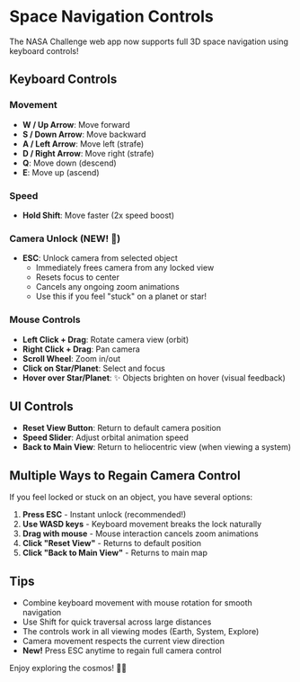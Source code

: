 # Space Navigation Controls

The NASA Challenge web app now supports full 3D space navigation using keyboard controls!

## Keyboard Controls

### Movement
- **W / Up Arrow**: Move forward
- **S / Down Arrow**: Move backward  
- **A / Left Arrow**: Move left (strafe)
- **D / Right Arrow**: Move right (strafe)
- **Q**: Move down (descend)
- **E**: Move up (ascend)

### Speed
- **Hold Shift**: Move faster (2x speed boost)

### Camera Unlock (NEW! 🎯)
- **ESC**: Unlock camera from selected object
  - Immediately frees camera from any locked view
  - Resets focus to center
  - Cancels any ongoing zoom animations
  - Use this if you feel "stuck" on a planet or star!

### Mouse Controls
- **Left Click + Drag**: Rotate camera view (orbit)
- **Right Click + Drag**: Pan camera
- **Scroll Wheel**: Zoom in/out
- **Click on Star/Planet**: Select and focus
- **Hover over Star/Planet**: ✨ Objects brighten on hover (visual feedback)

## UI Controls
- **Reset View Button**: Return to default camera position
- **Speed Slider**: Adjust orbital animation speed
- **Back to Main View**: Return to heliocentric view (when viewing a system)

## Multiple Ways to Regain Camera Control

If you feel locked or stuck on an object, you have several options:

1. **Press ESC** - Instant unlock (recommended!)
2. **Use WASD keys** - Keyboard movement breaks the lock naturally
3. **Drag with mouse** - Mouse interaction cancels zoom animations
4. **Click "Reset View"** - Returns to default position
5. **Click "Back to Main View"** - Returns to main map

## Tips
- Combine keyboard movement with mouse rotation for smooth navigation
- Use Shift for quick traversal across large distances
- The controls work in all viewing modes (Earth, System, Explore)
- Camera movement respects the current view direction
- **New!** Press ESC anytime to regain full camera control

Enjoy exploring the cosmos! 🚀✨
